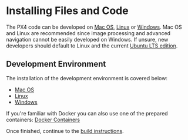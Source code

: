 # Installing Files and Code

The PX4 code can be developed on [Mac OS](../setup/dev_env_mac.md), [Linux](../setup/dev_env_linux.md) or [Windows](../setup/dev_env_windows.md). Mac OS and Linux are recommended since image processing and advanced navigation cannot be easily developed on Windows. If unsure, new developers should default to Linux and the current [Ubuntu LTS edition](https://wiki.ubuntu.com/LTS).

## Development Environment

The installation of the development environment is covered below:

  * [Mac OS](../setup/dev_env_mac.md)
  * [Linux](../setup/dev_env_linux.md)
  * [Windows](../setup/dev_env_windows.md)

If you're familiar with Docker you can also use one of the prepared containers: [Docker Containers](../test_and_ci/docker.md)

Once finished, continue to the [build instructions](../setup/building_px4.md).
